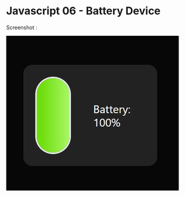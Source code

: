 # Javascript 06 - Battery Device

Screenshot :

![Image](./Javascript%2006%20-%20Battery%20Device/assets/img/image.jpg)
